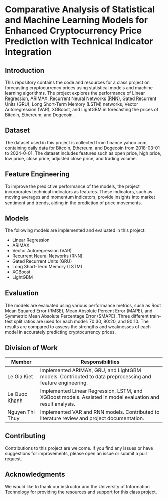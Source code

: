 # Comparative Analysis of Statistical and Machine Learning Models for Enhanced Cryptocurrency Price Prediction with Technical Indicator Integration

## Introduction
This repository contains the code and resources for a class project on forecasting cryptocurrency prices using statistical models and machine learning algorithms. The project explores the performance of Linear Regression, ARIMAX, Recurrent Neural Networks (RNN), Gated Recurrent Units (GRU), Long Short-Term Memory (LSTM) networks, Vector Autoregression (VAR), XGBoost, and LightGBM in forecasting the prices of Bitcoin, Ethereum, and Dogecoin.

## Dataset
The dataset used in this project is collected from finance.yahoo.com, containing daily data for Bitcoin, Ethereum, and Dogecoin from 2018-03-01 to 2024-0-01. The dataset includes features such as open price, high price, low price, close price, adjusted close price, and trading volume.

## Feature Engineering
To improve the predictive performance of the models, the project incorporates technical indicators as features. These indicators, such as moving averages and momentum indicators, provide insights into market sentiment and trends, aiding in the prediction of price movements.

## Models
The following models are implemented and evaluated in this project:

- Linear Regression
- ARIMAX
- Vector Autoregression (VAR)
- Recurrent Neural Networks (RNN)
- Gated Recurrent Units (GRU)
- Long Short-Term Memory (LSTM)
- XGBoost
- LightGBM

## Evaluation
The models are evaluated using various performance metrics, such as Root Mean Squared Error (RMSE), Mean Absolute Percent Error (MAPE), and Symmetric Mean Absolute Percentage Error (SMAPE). Three different train-test split ratios are used for each model: 70:30, 80:20, and 90:10. The results are compared to assess the strengths and weaknesses of each model in accurately predicting cryptocurrency prices.

## Division of Work
| Member | Responsibilities |
| --- | --- |
| Le Gia Kiet | Implemented ARIMAX, GRU, and LightGBM models. Contributed to data preprocessing and feature engineering.|
| Le Quoc Khanh | Implemented Linear Regression, LSTM, and XGBoost models. Assisted in model evaluation and result analysis.|
| Nguyen Thi Thuy | Implemented VAR and RNN models. Contributed to literature review and project documentation.|


## Contributing
Contributions to this project are welcome. If you find any issues or have suggestions for improvements, please open an issue or submit a pull request.

## Acknowledgments
We would like to thank our instructor and the University of Information Technology for providing the resources and support for this class project.